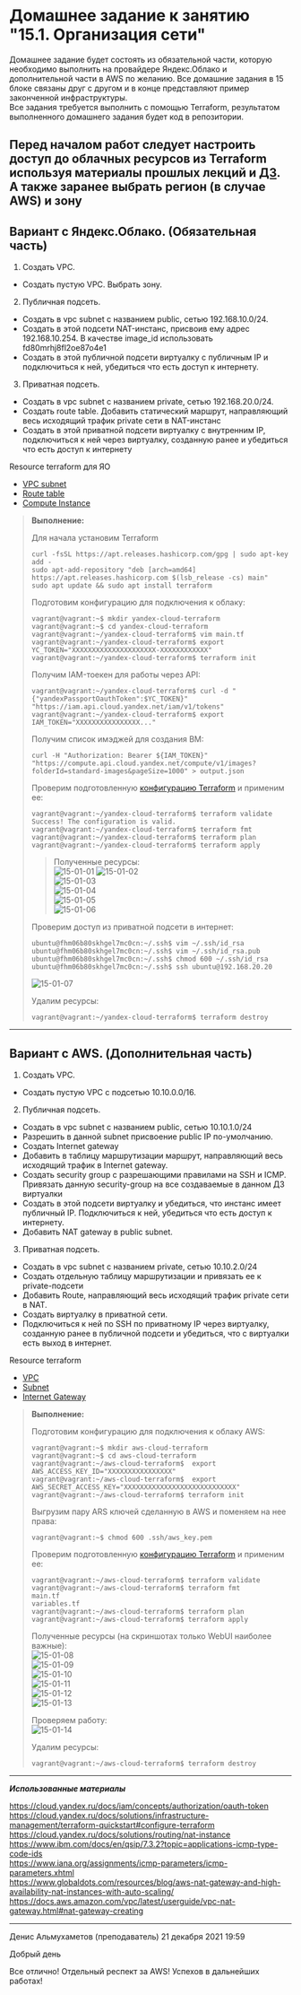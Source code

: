 # Домашнее задание к занятию "15.1. Организация сети"

Домашнее задание будет состоять из обязательной части, которую необходимо выполнить на провайдере Яндекс.Облако и дополнительной части в AWS по желанию. Все домашние задания в 15 блоке связаны друг с другом и в конце представляют пример законченной инфраструктуры.  
Все задания требуется выполнить с помощью Terraform, результатом выполненного домашнего задания будет код в репозитории. 

Перед началом работ следует настроить доступ до облачных ресурсов из Terraform используя материалы прошлых лекций и [ДЗ](https://github.com/netology-code/virt-homeworks/tree/master/07-terraform-02-syntax ). А также заранее выбрать регион (в случае AWS) и зону
---
## Вариант с Яндекс.Облако. (Обязательная часть)

1. Создать VPC.
- Создать пустую VPC. Выбрать зону.
2. Публичная подсеть.
- Создать в vpc subnet с названием public, сетью 192.168.10.0/24.
- Создать в этой подсети NAT-инстанс, присвоив ему адрес 192.168.10.254. В качестве image_id использовать fd80mrhj8fl2oe87o4e1
- Создать в этой публичной подсети виртуалку с публичным IP и подключиться к ней, убедиться что есть доступ к интернету.
3. Приватная подсеть.
- Создать в vpc subnet с названием private, сетью 192.168.20.0/24.
- Создать route table. Добавить статический маршрут, направляющий весь исходящий трафик private сети в NAT-инстанс
- Создать в этой приватной подсети виртуалку с внутренним IP, подключиться к ней через виртуалку, созданную ранее и убедиться что есть доступ к интернету

Resource terraform для ЯО
- [VPC subnet](https://registry.terraform.io/providers/yandex-cloud/yandex/latest/docs/resources/vpc_subnet)
- [Route table](https://registry.terraform.io/providers/yandex-cloud/yandex/latest/docs/resources/vpc_route_table)
- [Compute Instance](https://registry.terraform.io/providers/yandex-cloud/yandex/latest/docs/resources/compute_instance)

> **Выполнение:**    
> 
> Для начала установим Terraform
> ```console
> curl -fsSL https://apt.releases.hashicorp.com/gpg | sudo apt-key add -
> sudo apt-add-repository "deb [arch=amd64] https://apt.releases.hashicorp.com $(lsb_release -cs) main"
> sudo apt update && sudo apt install terraform
> ```
>
> Подготовим конфигурацию для подключения к облаку:
> ```console
> vagrant@vagrant:~$ mkdir yandex-cloud-terraform
> vagrant@vagrant:~$ cd yandex-cloud-terraform
> vagrant@vagrant:~/yandex-cloud-terraform$ vim main.tf
> vagrant@vagrant:~/yandex-cloud-terraform$ export YC_TOKEN="XXXXXXXXXXXXXXXXXXXXX-XXXXXXXXXXXX"
> vagrant@vagrant:~/yandex-cloud-terraform$ terraform init
> ```
>
> Получим IAM-тоекен для работы через API:
> ```console
> vagrant@vagrant:~/yandex-cloud-terraform$ curl -d "{"yandexPassportOauthToken":$YC_TOKEN}" "https://iam.api.cloud.yandex.net/iam/v1/tokens"
> vagrant@vagrant:~/yandex-cloud-terraform$ export IAM_TOKEN="XXXXXXXXXXXXXXXX..."
> ```
>
> Получим список имэджей для создания ВМ:
> ```console
> curl -H "Authorization: Bearer ${IAM_TOKEN}" "https://compute.api.cloud.yandex.net/compute/v1/images?folderId=standard-images&pageSize=1000" > output.json
> ```
>
> Проверим подготовленную [конфигурацию Terraform](yandex-cloud-terraform/main.tf) и применим ее:
> ```console
> vagrant@vagrant:~/yandex-cloud-terraform$ terraform validate
> Success! The configuration is valid.
> vagrant@vagrant:~/yandex-cloud-terraform$ terraform fmt
> vagrant@vagrant:~/yandex-cloud-terraform$ terraform plan
> vagrant@vagrant:~/yandex-cloud-terraform$ terraform apply
> ```
> > Полученные ресурсы:    
> ![15-01-01](img/apply.png)
> ![15-01-02](img/vm.png)    
> ![15-01-03](img/vpc.png)    
> ![15-01-04](img/subnets.png)    
> ![15-01-05](img/ip.png)    
> ![15-01-06](img/routes.png)    
>
> Проверим доступ из приватной подсети в интернет:
> ```console
> ubuntu@fhm06b80skhgel7mc0cn:~/.ssh$ vim ~/.ssh/id_rsa
> ubuntu@fhm06b80skhgel7mc0cn:~/.ssh$ vim ~/.ssh/id_rsa.pub
> ubuntu@fhm06b80skhgel7mc0cn:~/.ssh$ chmod 600 ~/.ssh/id_rsa
> ubuntu@fhm06b80skhgel7mc0cn:~/.ssh$ ssh ubuntu@192.168.20.20
> ```
> ![15-01-07](img/ping.png)    
>
> Удалим ресурсы:
> ```console
> vagrant@vagrant:~/yandex-cloud-terraform$ terraform destroy
> ```


---
## Вариант с  AWS. (Дополнительная часть)

1. Создать VPC.
- Cоздать пустую VPC с подсетью 10.10.0.0/16.
2. Публичная подсеть.
- Создать в vpc subnet с названием public, сетью 10.10.1.0/24
- Разрешить в данной subnet присвоение public IP по-умолчанию. 
- Создать Internet gateway 
- Добавить в таблицу маршрутизации маршрут, направляющий весь исходящий трафик в Internet gateway.
- Создать security group с разрешающими правилами на SSH и ICMP. Привязать данную security-group на все создаваемые в данном ДЗ виртуалки
- Создать в этой подсети виртуалку и убедиться, что инстанс имеет публичный IP. Подключиться к ней, убедиться что есть доступ к интернету.
- Добавить NAT gateway в public subnet.
3. Приватная подсеть.
- Создать в vpc subnet с названием private, сетью 10.10.2.0/24
- Создать отдельную таблицу маршрутизации и привязать ее к private-подсети
- Добавить Route, направляющий весь исходящий трафик private сети в NAT.
- Создать виртуалку в приватной сети.
- Подключиться к ней по SSH по приватному IP через виртуалку, созданную ранее в публичной подсети и убедиться, что с виртуалки есть выход в интернет.

Resource terraform
- [VPC](https://registry.terraform.io/providers/hashicorp/aws/latest/docs/resources/vpc)
- [Subnet](https://registry.terraform.io/providers/hashicorp/aws/latest/docs/resources/subnet)
- [Internet Gateway](https://registry.terraform.io/providers/hashicorp/aws/latest/docs/resources/internet_gateway)




> **Выполнение:**    
> 
> Подготовим конфигурацию для подключения к облаку AWS:
> ```console
> vagrant@vagrant:~$ mkdir aws-cloud-terraform
> vagrant@vagrant:~$ cd aws-cloud-terraform
> vagrant@vagrant:~/aws-cloud-terraform$  export AWS_ACCESS_KEY_ID="XXXXXXXXXXXXXXXX"
> vagrant@vagrant:~/aws-cloud-terraform$  export AWS_SECRET_ACCESS_KEY="XXXXXXXXXXXXXXXXXXXXXXXXXXXX"
> vagrant@vagrant:~/aws-cloud-terraform$ terraform init
> ```
> 
> Выгрузим пару ARS ключей сделанную в AWS и поменяем на нее права:
> ```console
> vagrant@vagrant:~$ chmod 600 .ssh/aws_key.pem
> ```
>
> Проверим подготовленную [конфигурацию Terraform](aws-cloud-terraform/main.tf) и применим ее:
> ```console
> vagrant@vagrant:~/aws-cloud-terraform$ terraform validate
> vagrant@vagrant:~/aws-cloud-terraform$ terraform fmt
> main.tf
> variables.tf
> vagrant@vagrant:~/aws-cloud-terraform$ terraform plan
> vagrant@vagrant:~/aws-cloud-terraform$ terraform apply
> ```
>
> Полученные ресурсы (на скриншотах только WebUI наиболее важные):    
> ![15-01-08](img/aws_sources.png)    
> ![15-01-09](img/aws_routes.png)    
> ![15-01-10](img/aws_subnets.png)    
> ![15-01-11](img/aws_sg.png)    
> ![15-01-12](img/aws_interfaces.png)    
> ![15-01-13](img/aws_private_intance.png)    
> 
> Проверяем работу:    
> ![15-01-14](img/aws_check.png)   
>
> Удалим ресурсы:
> ```console
> vagrant@vagrant:~/aws-cloud-terraform$ terraform destroy
> ```

---

***Использованные материалы***

https://cloud.yandex.ru/docs/iam/concepts/authorization/oauth-token    
https://cloud.yandex.ru/docs/solutions/infrastructure-management/terraform-quickstart#configure-terraform    
https://cloud.yandex.ru/docs/solutions/routing/nat-instance    
https://www.ibm.com/docs/en/qsip/7.3.2?topic=applications-icmp-type-code-ids    
https://www.iana.org/assignments/icmp-parameters/icmp-parameters.xhtml    
https://www.globaldots.com/resources/blog/aws-nat-gateway-and-high-availability-nat-instances-with-auto-scaling/    
https://docs.aws.amazon.com/vpc/latest/userguide/vpc-nat-gateway.html#nat-gateway-creating    

---

Денис Альмухаметов (преподаватель)
21 декабря 2021 19:59

Добрый день

Все отлично! Отдельный респект за AWS!
Успехов в дальнейших работах!

